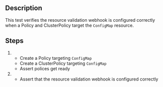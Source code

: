 ## Description

This test verifies the resource validation webhook is configured correctly when a Policy and ClusterPolicy target the `ConfigMap` resource.

## Steps

1.  - Create a Policy targeting `ConfigMap`
    - Create a ClusterPolicy targeting `ConfigMap`
    - Assert polices get ready
1.  - Assert that the resource validation webhook is configured correctly
